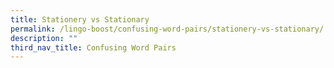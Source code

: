 ```yaml
---
title: Stationery vs Stationary
permalink: /lingo-boost/confusing-word-pairs/stationery-vs-stationary/
description: ""
third_nav_title: Confusing Word Pairs
---
```


